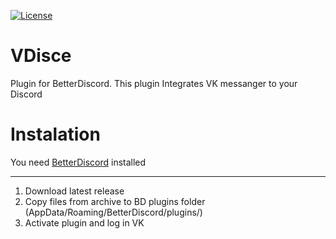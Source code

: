 [![License](https://img.shields.io/badge/License-Apache%202.0-blue.svg)](https://opensource.org/licenses/Apache-2.0)
# VDisce
Plugin for BetterDiscord. This plugin Integrates VK messanger to your Discord

# Instalation
You need [BetterDiscord](https://betterdiscord.net/home/ "Download BetterDiscord") installed
***
1.  Download latest release
2.  Copy files from archive to BD plugins folder (AppData/Roaming/BetterDiscord/plugins/)
3.  Activate plugin and log in VK
